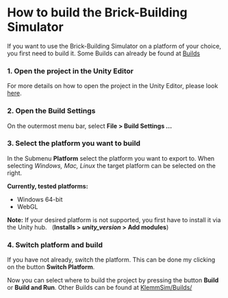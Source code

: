 # How to build the Brick-Building Simulator
If you want to use the Brick-Building Simulator on a platform of your choice, you first need to build it. Some Builds can already be found at [Builds](/../KlemmSim/Builds/)

### 1. Open the project in the Unity Editor
For more details on how to open the project in the Unity Editor, please look [here](Open-In-Unity.md).

### 2. Open the Build Settings
On the outermost menu bar, select **File > Build Settings ...**

### 3. Select the platform you want to build
In the Submenu **Platform** select the platform you want to export to. When selecting *Windows, Mac, Linux* the target platform can be selected on the right.

**Currently, tested platforms:** 
+ Windows 64-bit
+ WebGL


**Note:** If your desired platform is not supported, you first have to install it via the Unity hub.  
(**Installs > *unity_version* > Add modules**)


### 4. Switch platform and build
If you have not already, switch the platform. This can be done my clicking on the button **Switch Platform**. 

Now you can select where to build the project by pressing the button **Build** or **Build and Run**. Other Builds can be found at [KlemmSim/Builds/](/../KlemmSim/Builds/)

